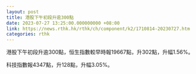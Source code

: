 ```yaml
---
layout: post
title: 港股下午初段升逾300點
date: 2023-07-27 13:25:00.000000000 +08:00
link: https://news.rthk.hk/rthk/ch/component/k2/1710814-20230727.htm
categories: rthk
---
```


港股下午初段升逾300點，恒生指數較早時報19667點，升302點，升幅1.56%。

科技指數報4347點，升128點，升幅3.05%。
